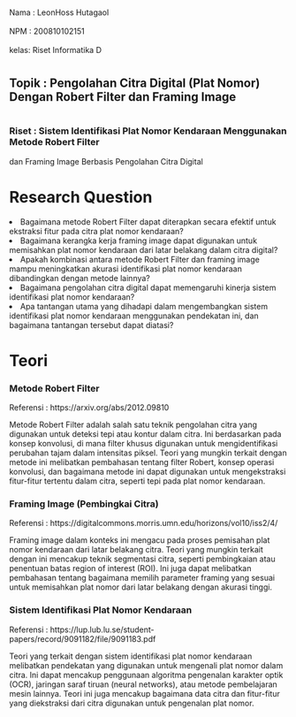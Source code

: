 <br>Nama : LeonHoss Hutagaol <br/>
<br>NPM  : 200810102151<br/>
<br>kelas: Riset Informatika D

# <h2>Topik : Pengolahan Citra Digital (Plat Nomor) Dengan Robert Filter dan Framing Image<h2/>

# <h3>Riset : Sistem Identifikasi Plat Nomor Kendaraan Menggunakan Metode Robert Filter
dan Framing Image Berbasis Pengolahan Citra Digital<h3/>

# Research Question
<li>Bagaimana metode Robert Filter dapat diterapkan secara efektif untuk ekstraksi fitur pada citra plat nomor kendaraan?
<li>Bagaimana kerangka kerja framing image dapat digunakan untuk memisahkan plat nomor kendaraan dari latar belakang dalam citra digital?
<li>Apakah kombinasi antara metode Robert Filter dan framing image mampu meningkatkan akurasi identifikasi plat nomor kendaraan dibandingkan dengan metode lainnya?
<li>Bagaimana pengolahan citra digital dapat memengaruhi kinerja sistem identifikasi plat nomor kendaraan?
<li>Apa tantangan utama yang dihadapi dalam mengembangkan sistem identifikasi plat nomor kendaraan menggunakan pendekatan ini, dan bagaimana tantangan tersebut dapat diatasi?

# Teori
<h3>Metode Robert Filter</h3>
Referensi : https://arxiv.org/abs/2012.09810 
<p>Metode Robert Filter adalah salah satu teknik pengolahan citra yang digunakan untuk deteksi tepi atau kontur dalam citra. Ini berdasarkan pada konsep konvolusi, di mana filter khusus digunakan untuk mengidentifikasi perubahan tajam dalam intensitas piksel. Teori yang mungkin terkait dengan metode ini melibatkan pembahasan tentang filter Robert, konsep operasi konvolusi, dan bagaimana metode ini dapat digunakan untuk mengekstraksi fitur-fitur tertentu dalam citra, seperti tepi pada plat nomor kendaraan.
<p/>
<h3>Framing Image (Pembingkai Citra)</h3>
Referensi : https://digitalcommons.morris.umn.edu/horizons/vol10/iss2/4/ 
<p>Framing image dalam konteks ini mengacu pada proses pemisahan plat nomor kendaraan dari latar belakang citra. Teori yang mungkin terkait dengan ini mencakup teknik segmentasi citra, seperti pembingkaian atau penentuan batas region of interest (ROI). Ini juga dapat melibatkan pembahasan tentang bagaimana memilih parameter framing yang sesuai untuk memisahkan plat nomor dari latar belakang dengan akurasi tinggi.
<p/>
<h3>Sistem Identifikasi Plat Nomor Kendaraan</h3>
Referensi : https://lup.lub.lu.se/student-papers/record/9091182/file/9091183.pdf 
<p>Teori yang terkait dengan sistem identifikasi plat nomor kendaraan melibatkan pendekatan yang digunakan untuk mengenali plat nomor dalam citra. Ini dapat mencakup penggunaan algoritma pengenalan karakter optik (OCR), jaringan saraf tiruan (neural networks), atau metode pembelajaran mesin lainnya. Teori ini juga mencakup bagaimana data citra dan fitur-fitur yang diekstraksi dari citra digunakan untuk pengenalan plat nomor.
